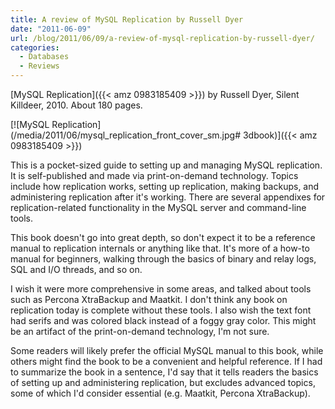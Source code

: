 ```yaml
---
title: A review of MySQL Replication by Russell Dyer
date: "2011-06-09"
url: /blog/2011/06/09/a-review-of-mysql-replication-by-russell-dyer/
categories:
  - Databases
  - Reviews
---
```

[MySQL Replication]({{< amz 0983185409 >}}) by Russell Dyer, Silent Killdeer, 2010. About 180 pages.

[![MySQL Replication](/media/2011/06/mysql_replication_front_cover_sm.jpg# 3dbook)]({{< amz 0983185409 >}}) 

This is a pocket-sized guide to setting up and managing MySQL replication. It is self-published and made via print-on-demand technology. Topics include how replication works, setting up replication, making backups, and administering replication after it's working. There are several appendixes for replication-related functionality in the MySQL server and command-line tools.

This book doesn't go into great depth, so don't expect it to be a reference manual to replication internals or anything like that. It's more of a how-to manual for beginners, walking through the basics of binary and relay logs, SQL and I/O threads, and so on.

I wish it were more comprehensive in some areas, and talked about tools such as Percona XtraBackup and Maatkit. I don't think any book on replication today is complete without these tools. I also wish the text font had serifs and was colored black instead of a foggy gray color. This might be an artifact of the print-on-demand technology, I'm not sure.

Some readers will likely prefer the official MySQL manual to this book, while others might find the book to be a convenient and helpful reference. If I had to summarize the book in a sentence, I'd say that it tells readers the basics of setting up and administering replication, but excludes advanced topics, some of which I'd consider essential (e.g. Maatkit, Percona XtraBackup).


